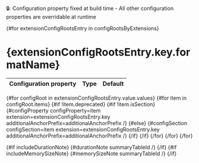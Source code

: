 🔒: Configuration property fixed at build time - All other configuration properties are overridable at runtime

{#for extensionConfigRootsEntry in configRootsByExtensions}

# {extensionConfigRootsEntry.key.formatName}

| Configuration property | Type | Default |
|------------------------|------|---------|
{#for configRoot in extensionConfigRootsEntry.value.values}
{#for item in configRoot.items}
{#if !item.deprecated}
{#if !item.isSection}
{#configProperty configProperty=item extension=extensionConfigRootsEntry.key additionalAnchorPrefix=additionalAnchorPrefix /}
{#else}
{#configSection configSection=item extension=extensionConfigRootsEntry.key additionalAnchorPrefix=additionalAnchorPrefix /}
{/if}
{/if}
{/for}
{/for}
{/for}

{#if includeDurationNote}
{#durationNote summaryTableId /}
{/if}
{#if includeMemorySizeNote}
{#memorySizeNote summaryTableId /}
{/if}
